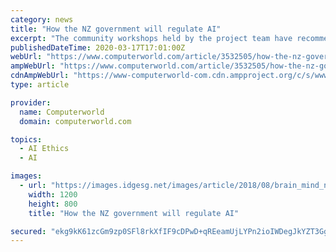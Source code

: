 ```yaml
---
category: news
title: "How the NZ government will regulate AI"
excerpt: "The community workshops held by the project team have recommended that the innovative approaches and tools should concentrate on the areas of national conversations about AI ethics and values, assessment and options for a centre of excellence.” In another Government AI development, Statistics New Zealand has released a draft algorithm charter ..."
publishedDateTime: 2020-03-17T17:01:00Z
webUrl: "https://www.computerworld.com/article/3532505/how-the-nz-government-will-regulate-ai.html"
ampWebUrl: "https://www.computerworld.com/article/3532505/how-the-nz-government-will-regulate-ai.amp.html"
cdnAmpWebUrl: "https://www-computerworld-com.cdn.ampproject.org/c/s/www.computerworld.com/article/3532505/how-the-nz-government-will-regulate-ai.amp.html"
type: article

provider:
  name: Computerworld
  domain: computerworld.com

topics:
  - AI Ethics
  - AI

images:
  - url: "https://images.idgesg.net/images/article/2018/08/brain_mind_neural_network_connections_artificial_intelligence_machine_learning_by_metamorworks_gettyimages-957654482_1200x800-100767998-large.jpg"
    width: 1200
    height: 800
    title: "How the NZ government will regulate AI"

secured: "ekg9kK61zcGm9zp0SFl8rkXfIF9cDPwD+qREeamUjLYPn2ioIWDegJkYZT3GgvNmWv9mUAqHyYqWkrx9rpKXt/AslXfAS2mB7lXwhOSiQdApqwU3gdhzbtiGW/yHdoFTbXVrMHEoPCR4Du9qdDbD0eqgSEngTs6SEEAZtUlLUkkTqgL5B3MJzcKLA6jXHqMxtO+bZhhIJGLS6JgrGr/rYY6ELQIrqEdvSvkQuNKz5s8prMaaY2hvtBikj1W5IzbNN3oPRzGmnPVeZya8Rs+8ORrk/mNAUojEfc3t/KqYJf1qXyKWviJzR+cPEejzrzVglYUwuHlEjyJrPW0AsEvVqbNC5fPWwK2vPdWNlVlUGXz9Dg2H2u6Anr/tlUf6pIl3gXD4SDmxfZjWY55hjCa5raSPyStb2CcyOOEm9lC1JaroBGmP2P+2gF+k2LMb9ulGoL9iAxDFHeoG9Tpsj+xKCK01+3FSfSKb+mg2wgMag+E=;yEmyBloI5fgiY3jdKRFPFQ=="
---
```


